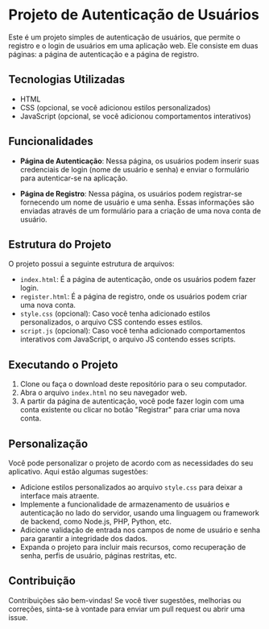 # Projeto de Autenticação de Usuários

Este é um projeto simples de autenticação de usuários, que permite o registro e o login de usuários em uma aplicação web. Ele consiste em duas páginas: a página de autenticação e a página de registro.

## Tecnologias Utilizadas

- HTML
- CSS (opcional, se você adicionou estilos personalizados)
- JavaScript (opcional, se você adicionou comportamentos interativos)

## Funcionalidades

- **Página de Autenticação**: Nessa página, os usuários podem inserir suas credenciais de login (nome de usuário e senha) e enviar o formulário para autenticar-se na aplicação.

- **Página de Registro**: Nessa página, os usuários podem registrar-se fornecendo um nome de usuário e uma senha. Essas informações são enviadas através de um formulário para a criação de uma nova conta de usuário.

## Estrutura do Projeto

O projeto possui a seguinte estrutura de arquivos:

- `index.html`: É a página de autenticação, onde os usuários podem fazer login.
- `register.html`: É a página de registro, onde os usuários podem criar uma nova conta.
- `style.css` (opcional): Caso você tenha adicionado estilos personalizados, o arquivo CSS contendo esses estilos.
- `script.js` (opcional): Caso você tenha adicionado comportamentos interativos com JavaScript, o arquivo JS contendo esses scripts.

## Executando o Projeto

1. Clone ou faça o download deste repositório para o seu computador.
2. Abra o arquivo `index.html` no seu navegador web.
3. A partir da página de autenticação, você pode fazer login com uma conta existente ou clicar no botão "Registrar" para criar uma nova conta.

## Personalização

Você pode personalizar o projeto de acordo com as necessidades do seu aplicativo. Aqui estão algumas sugestões:

- Adicione estilos personalizados ao arquivo `style.css` para deixar a interface mais atraente.
- Implemente a funcionalidade de armazenamento de usuários e autenticação no lado do servidor, usando uma linguagem ou framework de backend, como Node.js, PHP, Python, etc.
- Adicione validação de entrada nos campos de nome de usuário e senha para garantir a integridade dos dados.
- Expanda o projeto para incluir mais recursos, como recuperação de senha, perfis de usuário, páginas restritas, etc.

## Contribuição

Contribuições são bem-vindas! Se você tiver sugestões, melhorias ou correções, sinta-se à vontade para enviar um pull request ou abrir uma issue.
